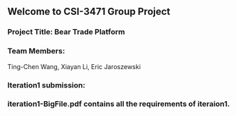 ## Welcome to CSI-3471 Group Project

### Project Title: Bear Trade Platform

### Team Members:
Ting-Chen Wang, Xiayan Li, Eric Jaroszewski
### Iteration1 submission:
### iteration1-BigFile.pdf contains all the requirements of iteraion1. 
